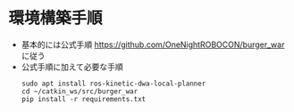 # 環境構築手順
- 基本的には公式手順 https://github.com/OneNightROBOCON/burger_war に従う
- 公式手順に加えて必要な手順
   ```
   sudo apt install ros-kinetic-dwa-local-planner
   cd ~/catkin_ws/src/burger_war
   pip install -r requirements.txt
   ```
